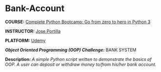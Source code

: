# Bank-Account

**COURSE:** [Complete Python Bootcamp: Go from zero to hero in Python 3](https://www.udemy.com/course/complete-python-bootcamp/)

**INSTRUCTOR:** [Jose Portilla](https://www.udemy.com/user/joseportilla/)

**PLATFORM:** [Udemy](https://www.udemy.com/)

**_Object Oriented Programming (OOP) Challenge:_** BANK SYSTEM

**Description:** _A simple Python script written to demonstrate the basics of OOP. A user can deposit or withdraw money to/from his/her bank account._
